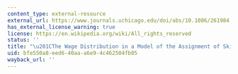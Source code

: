 ```yaml
---
content_type: external-resource
external_url: https://www.journals.uchicago.edu/doi/abs/10.1086/261984
has_external_license_warning: true
license: https://en.wikipedia.org/wiki/All_rights_reserved
status: ''
title: "\u201CThe Wage Distribution in a Model of the Assignment of Skills to\_Jobs.\u201D"
uid: bfe550a8-eed6-40aa-a6e9-4c462504fb05
wayback_url: ''
---
```

